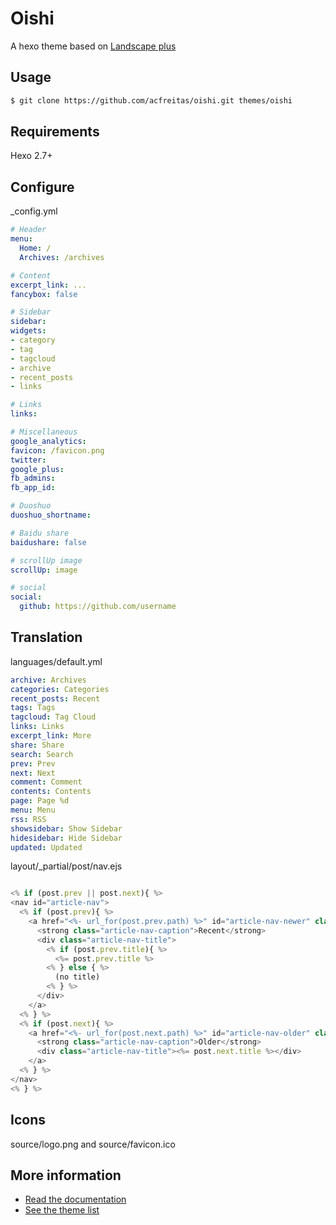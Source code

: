 # Oishi

A hexo theme based on [Landscape plus](https://github.com/xiangming/landscape-plus) 

## Usage

``` bash
$ git clone https://github.com/acfreitas/oishi.git themes/oishi
```
## Requirements

Hexo 2.7+ 

## Configure

_config.yml

```yml
# Header
menu:
  Home: /
  Archives: /archives

# Content
excerpt_link: ...
fancybox: false

# Sidebar
sidebar: 
widgets:
- category
- tag
- tagcloud
- archive
- recent_posts
- links

# Links
links:

# Miscellaneous
google_analytics:
favicon: /favicon.png
twitter:
google_plus:
fb_admins: 
fb_app_id:

# Duoshuo
duoshuo_shortname: 

# Baidu share
baidushare: false

# scrollUp image
scrollUp: image

# social
social:
  github: https://github.com/username
```

## Translation

languages/default.yml

```yml
archive: Archives
categories: Categories
recent_posts: Recent
tags: Tags
tagcloud: Tag Cloud
links: Links
excerpt_link: More
share: Share
search: Search
prev: Prev
next: Next
comment: Comment
contents: Contents
page: Page %d
menu: Menu
rss: RSS
showsidebar: Show Sidebar
hidesidebar: Hide Sidebar
updated: Updated
```
layout/_partial/post/nav.ejs

```js

<% if (post.prev || post.next){ %>
<nav id="article-nav">
  <% if (post.prev){ %>
    <a href="<%- url_for(post.prev.path) %>" id="article-nav-newer" class="article-nav-link-wrap">
      <strong class="article-nav-caption">Recent</strong>
      <div class="article-nav-title">
        <% if (post.prev.title){ %>
          <%= post.prev.title %>
        <% } else { %>
          (no title)
        <% } %>
      </div>
    </a>
  <% } %>
  <% if (post.next){ %>
    <a href="<%- url_for(post.next.path) %>" id="article-nav-older" class="article-nav-link-wrap">
      <strong class="article-nav-caption">Older</strong>
      <div class="article-nav-title"><%= post.next.title %></div>
    </a>
  <% } %>
</nav>
<% } %>
```

## Icons

source/logo.png
and 
source/favicon.ico

## More information

* [Read the documentation](http://hexo.io/)
* [See the theme list](https://github.com/hexojs/hexo/wiki/Themes)
